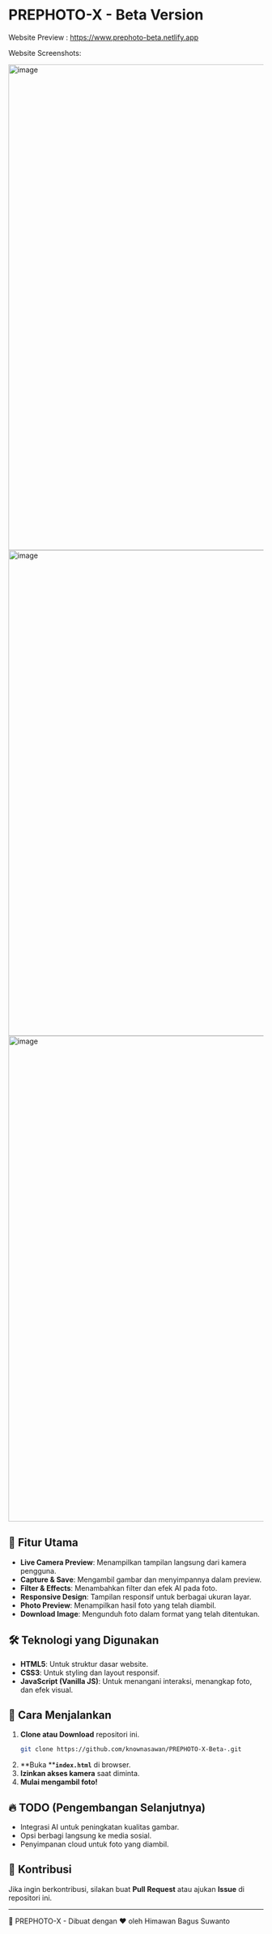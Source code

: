 # PREPHOTO-X - Beta Version

Website Preview : https://www.prephoto-beta.netlify.app

Website Screenshots:

<img width="960" alt="image" src="https://github.com/user-attachments/assets/4fab32f6-ed3d-45e0-ac11-cee00a656c46" />
<img width="960" alt="image" src="https://github.com/user-attachments/assets/113c8562-04c1-4502-aa37-573b73a2a40c" />
<img width="960" alt="image" src="https://github.com/user-attachments/assets/bed74642-0f22-4520-93bc-2d0e82185287" />

## 🚀 Fitur Utama

- **Live Camera Preview**: Menampilkan tampilan langsung dari kamera pengguna.
- **Capture & Save**: Mengambil gambar dan menyimpannya dalam preview.
- **Filter & Effects**: Menambahkan filter dan efek AI pada foto.
- **Responsive Design**: Tampilan responsif untuk berbagai ukuran layar.
- **Photo Preview**: Menampilkan hasil foto yang telah diambil.
- **Download Image**: Mengunduh foto dalam format yang telah ditentukan.

## 🛠️ Teknologi yang Digunakan

- **HTML5**: Untuk struktur dasar website.
- **CSS3**: Untuk styling dan layout responsif.
- **JavaScript (Vanilla JS)**: Untuk menangani interaksi, menangkap foto, dan efek visual.

## 📌 Cara Menjalankan

1. **Clone atau Download** repositori ini.
   ```bash
   git clone https://github.com/knownasawan/PREPHOTO-X-Beta-.git
   ```
2. \*\*Buka \*\***`index.html`** di browser.
3. **Izinkan akses kamera** saat diminta.
4. **Mulai mengambil foto!**

## 🔥 TODO (Pengembangan Selanjutnya)

- Integrasi AI untuk peningkatan kualitas gambar.
- Opsi berbagi langsung ke media sosial.
- Penyimpanan cloud untuk foto yang diambil.

## 🤝 Kontribusi

Jika ingin berkontribusi, silakan buat **Pull Request** atau ajukan **Issue** di repositori ini.

---

📌 PREPHOTO-X - Dibuat dengan ❤️ oleh Himawan Bagus Suwanto

